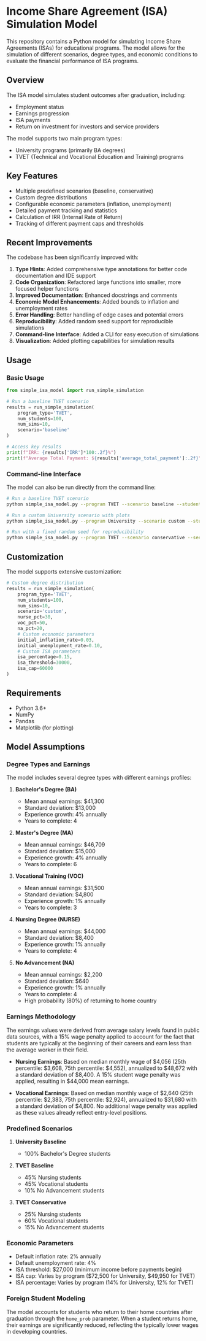 # Income Share Agreement (ISA) Simulation Model

This repository contains a Python model for simulating Income Share Agreements (ISAs) for educational programs. The model allows for the simulation of different scenarios, degree types, and economic conditions to evaluate the financial performance of ISA programs.

## Overview

The ISA model simulates student outcomes after graduation, including:
- Employment status
- Earnings progression
- ISA payments
- Return on investment for investors and service providers

The model supports two main program types:
- University programs (primarily BA degrees)
- TVET (Technical and Vocational Education and Training) programs

## Key Features

- Multiple predefined scenarios (baseline, conservative)
- Custom degree distributions
- Configurable economic parameters (inflation, unemployment)
- Detailed payment tracking and statistics
- Calculation of IRR (Internal Rate of Return)
- Tracking of different payment caps and thresholds

## Recent Improvements

The codebase has been significantly improved with:

1. **Type Hints**: Added comprehensive type annotations for better code documentation and IDE support
2. **Code Organization**: Refactored large functions into smaller, more focused helper functions
3. **Improved Documentation**: Enhanced docstrings and comments
4. **Economic Model Enhancements**: Added bounds to inflation and unemployment rates
5. **Error Handling**: Better handling of edge cases and potential errors
6. **Reproducibility**: Added random seed support for reproducible simulations
7. **Command-line Interface**: Added a CLI for easy execution of simulations
8. **Visualization**: Added plotting capabilities for simulation results

## Usage

### Basic Usage

```python
from simple_isa_model import run_simple_simulation

# Run a baseline TVET scenario
results = run_simple_simulation(
    program_type='TVET',
    num_students=100,
    num_sims=10,
    scenario='baseline'
)

# Access key results
print(f"IRR: {results['IRR']*100:.2f}%")
print(f"Average Total Payment: ${results['average_total_payment']:.2f}")
```

### Command-line Interface

The model can also be run directly from the command line:

```bash
# Run a baseline TVET scenario
python simple_isa_model.py --program TVET --scenario baseline --students 100 --sims 10

# Run a custom University scenario with plots
python simple_isa_model.py --program University --scenario custom --students 200 --sims 20 --plot

# Run with a fixed random seed for reproducibility
python simple_isa_model.py --program TVET --scenario conservative --seed 42
```

## Customization

The model supports extensive customization:

```python
# Custom degree distribution
results = run_simple_simulation(
    program_type='TVET',
    num_students=100,
    num_sims=10,
    scenario='custom',
    nurse_pct=30,
    voc_pct=50,
    na_pct=20,
    # Custom economic parameters
    initial_inflation_rate=0.03,
    initial_unemployment_rate=0.10,
    # Custom ISA parameters
    isa_percentage=0.15,
    isa_threshold=30000,
    isa_cap=60000
)
```

## Requirements

- Python 3.6+
- NumPy
- Pandas
- Matplotlib (for plotting)

## Model Assumptions

### Degree Types and Earnings

The model includes several degree types with different earnings profiles:

1. **Bachelor's Degree (BA)**
   - Mean annual earnings: $41,300
   - Standard deviation: $13,000
   - Experience growth: 4% annually
   - Years to complete: 4

2. **Master's Degree (MA)**
   - Mean annual earnings: $46,709
   - Standard deviation: $15,000
   - Experience growth: 4% annually
   - Years to complete: 6

3. **Vocational Training (VOC)**
   - Mean annual earnings: $31,500
   - Standard deviation: $4,800
   - Experience growth: 1% annually
   - Years to complete: 3

4. **Nursing Degree (NURSE)**
   - Mean annual earnings: $44,000
   - Standard deviation: $8,400
   - Experience growth: 1% annually
   - Years to complete: 4

5. **No Advancement (NA)**
   - Mean annual earnings: $2,200
   - Standard deviation: $640
   - Experience growth: 1% annually
   - Years to complete: 4
   - High probability (80%) of returning to home country

### Earnings Methodology

The earnings values were derived from average salary levels found in public data sources, with a 15% wage penalty applied to account for the fact that students are typically at the beginning of their careers and earn less than the average worker in their field.

- **Nursing Earnings**: Based on median monthly wage of $4,056 (25th percentile: $3,608, 75th percentile: $4,552), annualized to $48,672 with a standard deviation of $8,400. A 15% student wage penalty was applied, resulting in $44,000 mean earnings.

- **Vocational Earnings**: Based on median monthly wage of $2,640 (25th percentile: $2,383, 75th percentile: $2,924), annualized to $31,680 with a standard deviation of $4,800. No additional wage penalty was applied as these values already reflect entry-level positions.

### Predefined Scenarios

1. **University Baseline**
   - 100% Bachelor's Degree students

2. **TVET Baseline**
   - 45% Nursing students
   - 45% Vocational students
   - 10% No Advancement students

3. **TVET Conservative**
   - 25% Nursing students
   - 60% Vocational students
   - 15% No Advancement students

### Economic Parameters

- Default inflation rate: 2% annually
- Default unemployment rate: 4%
- ISA threshold: $27,000 (minimum income before payments begin)
- ISA cap: Varies by program ($72,500 for University, $49,950 for TVET)
- ISA percentage: Varies by program (14% for University, 12% for TVET)

### Foreign Student Modeling

The model accounts for students who return to their home countries after graduation through the `home_prob` parameter. When a student returns home, their earnings are significantly reduced, reflecting the typically lower wages in developing countries. 